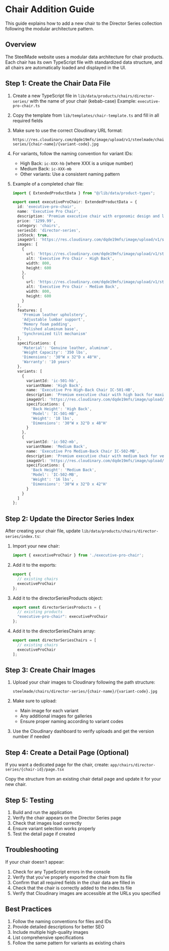 # Chair Addition Guide

This guide explains how to add a new chair to the Director Series collection following the modular architecture pattern.

## Overview

The SteelMade website uses a modular data architecture for chair products. Each chair has its own TypeScript file with standardized data structure, and all chairs are automatically loaded and displayed in the UI.

## Step 1: Create the Chair Data File

1. Create a new TypeScript file in `lib/data/products/chairs/director-series/` with the name of your chair (kebab-case)
   Example: `executive-pro-chair.ts`

2. Copy the template from `lib/templates/chair-template.ts` and fill in all required fields

3. Make sure to use the correct Cloudinary URL format:
   ```
   https://res.cloudinary.com/dqde19mfs/image/upload/v1/steelmade/chairs/director-series/{chair-name}/{variant-code}.jpg
   ```

4. For variants, follow the naming convention for variant IDs:
   - High Back: `ic-XXX-hb` (where XXX is a unique number)
   - Medium Back: `ic-XXX-mb`
   - Other variants: Use a consistent naming pattern

5. Example of a completed chair file:
   ```typescript
   import { ExtendedProductData } from "@/lib/data/product-types";

   export const executiveProChair: ExtendedProductData = {
     id: 'executive-pro-chair',
     name: 'Executive Pro Chair',
     description: 'Premium executive chair with ergonomic design and luxury materials.',
     price: '1299.99',
     category: 'chairs',
     seriesId: 'director-series',
     inStock: true,
     imageUrl: 'https://res.cloudinary.com/dqde19mfs/image/upload/v1/steelmade/chairs/director-series/executive-pro/ic-501-hb.jpg',
     images: [
       {
         url: 'https://res.cloudinary.com/dqde19mfs/image/upload/v1/steelmade/chairs/director-series/executive-pro/ic-501-hb.jpg',
         alt: 'Executive Pro Chair - High Back',
         width: 800,
         height: 600
       },
       {
         url: 'https://res.cloudinary.com/dqde19mfs/image/upload/v1/steelmade/chairs/director-series/executive-pro/ic-502-mb.jpg',
         alt: 'Executive Pro Chair - Medium Back',
         width: 800,
         height: 600
       }
     ],
     features: [
       'Premium leather upholstery',
       'Adjustable lumbar support',
       'Memory foam padding',
       'Polished aluminum base',
       'Synchronized tilt mechanism'
     ],
     specifications: {
       'Material': 'Genuine leather, aluminum',
       'Weight Capacity': '350 lbs',
       'Dimensions': '30"W x 32"D x 48"H',
       'Warranty': '10 years'
     },
     variants: [
       {
         variantId: 'ic-501-hb',
         variantName: 'High Back',
         name: 'Executive Pro High-Back Chair IC-501-HB',
         description: 'Premium executive chair with high back for maximum support',
         imageUrl: 'https://res.cloudinary.com/dqde19mfs/image/upload/v1/steelmade/chairs/director-series/executive-pro/ic-501-hb.jpg',
         specifications: {
           'Back Height': 'High Back',
           'Model': 'IC-501-HB',
           'Weight': '18 lbs',
           'Dimensions': '30"W x 32"D x 48"H'
         }
       },
       {
         variantId: 'ic-502-mb',
         variantName: 'Medium Back',
         name: 'Executive Pro Medium-Back Chair IC-502-MB',
         description: 'Premium executive chair with medium back for versatile use',
         imageUrl: 'https://res.cloudinary.com/dqde19mfs/image/upload/v1/steelmade/chairs/director-series/executive-pro/ic-502-mb.jpg',
         specifications: {
           'Back Height': 'Medium Back',
           'Model': 'IC-502-MB',
           'Weight': '16 lbs',
           'Dimensions': '30"W x 32"D x 42"H'
         }
       }
     ]
   };
   ```

## Step 2: Update the Director Series Index

After creating your chair file, update `lib/data/products/chairs/director-series/index.ts`:

1. Import your new chair:
   ```typescript
   import { executiveProChair } from './executive-pro-chair';
   ```

2. Add it to the exports:
   ```typescript
   export { 
     // existing chairs
     executiveProChair
   };
   ```

3. Add it to the directorSeriesProducts object:
   ```typescript
   export const directorSeriesProducts = {
     // existing products
     "executive-pro-chair": executiveProChair
   };
   ```

4. Add it to the directorSeriesChairs array:
   ```typescript
   export const directorSeriesChairs = [
     // existing chairs
     executiveProChair
   ];
   ```

## Step 3: Create Chair Images

1. Upload your chair images to Cloudinary following the path structure:
   ```
   steelmade/chairs/director-series/{chair-name}/{variant-code}.jpg
   ```
   
2. Make sure to upload:
   - Main image for each variant
   - Any additional images for galleries
   - Ensure proper naming according to variant codes

3. Use the Cloudinary dashboard to verify uploads and get the version number if needed

## Step 4: Create a Detail Page (Optional)

If you want a dedicated page for the chair, create:
`app/chairs/director-series/{chair-id}/page.tsx`

Copy the structure from an existing chair detail page and update it for your new chair.

## Step 5: Testing

1. Build and run the application
2. Verify the chair appears on the Director Series page
3. Check that images load correctly
4. Ensure variant selection works properly
5. Test the detail page if created

## Troubleshooting

If your chair doesn't appear:
1. Check for any TypeScript errors in the console
2. Verify that you've properly exported the chair from its file
3. Confirm that all required fields in the chair data are filled in
4. Check that the chair is correctly added to the index.ts file
5. Verify that Cloudinary images are accessible at the URLs you specified

## Best Practices

1. Follow the naming conventions for files and IDs
2. Provide detailed descriptions for better SEO
3. Include multiple high-quality images
4. List comprehensive specifications
5. Follow the same pattern for variants as existing chairs